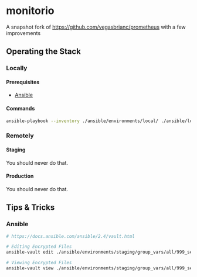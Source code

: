 # monitorio

A snapshot fork of https://github.com/vegasbrianc/prometheus with a few improvements


## Operating the Stack

### Locally

#### Prerequisites

* [Ansible](https://docs.ansible.com/ansible/latest/installation_guide/intro_installation.html)

#### Commands

```bash
ansible-playbook --inventory ./ansible/environments/local/ ./ansible/local.yml
```


### Remotely

#### Staging

You should never do that.


#### Production

You should never do that.


## Tips & Tricks

### Ansible

```bash
# https://docs.ansible.com/ansible/2.4/vault.html

# Editing Encrypted Files
ansible-vault edit ./ansible/environments/staging/group_vars/all/999_secret.overrides.yml

# Viewing Encrypted Files
ansible-vault view ./ansible/environments/staging/group_vars/all/999_secret.overrides.yml
```
